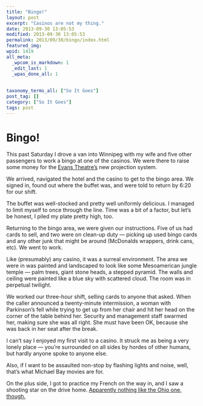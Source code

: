 ```yaml
---
title: "Bingo!"
layout: post
excerpt: "Casinos are not my thing."
date: 2013-09-30 13:05:53
modified: 2013-09-30 13:05:53
permalink: 2013/09/30/bingo/index.html
featured_img: 
wpid: 1419
all_meta: 
  _wpcom_is_markdown: 1
  _edit_last: 1
  _wpas_done_all: 1
  
  
taxonomy_terms_all: ["So It Goes"]
post_tag: []
category: ["So It Goes"]
tags: post
---
```


# Bingo!

This past Saturday I drove a van into Winnipeg with my wife and five other passengers to work a bingo at one of the casinos. We were there to raise some money for the [Evans Theatre’s](http://evanstheatre.ca/) new projection system.

We arrived, navigated the hotel and the casino to get to the bingo area. We signed in, found out where the buffet was, and were told to return by 6:20 for our shift.

The buffet was well-stocked and pretty well uniformly delicious. I managed to limit myself to once through the line. Time was a bit of a factor, but let’s be honest, I piled my plate pretty high, too.

Returning to the bingo area, we were given our instructions. Five of us had cards to sell, and two were on clean-up duty — picking up used bingo cards and any other junk that might be around (McDonalds wrappers, drink cans, etc). We went to work.

Like (presumably) any casino, it was a surreal environment. The area we were in was painted and landscaped to look like some Mesoamerican jungle temple — palm trees, giant stone heads, a stepped pyramid. The walls and ceiling were painted like a blue sky with scattered cloud. The room was in perpetual twilight.

We worked our three-hour shift, selling cards to anyone that asked. When the caller announced a twenty-minute intermission, a woman with Parkinson’s fell while trying to get up from her chair and hit her head on the corner of the table behind her. Security and management staff swarmed her, making sure she was all right. She must have been OK, because she was back in her seat after the break.

I can’t say I enjoyed my first visit to a casino. It struck me as being a very lonely place — you’re surrounded on all sides by hordes of other humans, but hardly anyone spoke to anyone else.

Also, if I want to be assaulted non-stop by flashing lights and noise, well, that’s what Michael Bay movies are for.

On the plus side, I got to practice my French on the way in, and I saw a shooting star on the drive home. [Apparently nothing like the Ohio one, though.](http://io9.com/watch-the-fireball-that-exploded-over-ohio-last-night-1418328178)